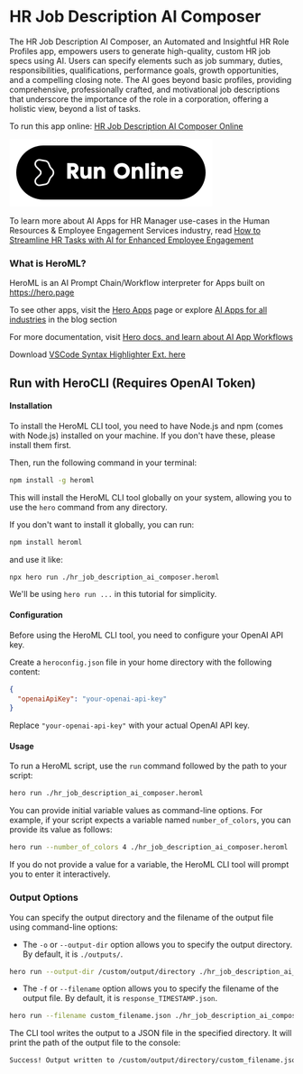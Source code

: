 # HR Job Description AI Composer

The HR Job Description AI Composer, an Automated and Insightful HR Role Profiles app, empowers users to generate high-quality, custom HR job specs using AI. Users can specify elements such as job summary, duties, responsibilities, qualifications, performance goals, growth opportunities, and a compelling closing note. The AI goes beyond basic profiles, providing comprehensive, professionally crafted, and motivational job descriptions that underscore the importance of the role in a corporation, offering a holistic view, beyond a list of tasks.

To run this app online: [HR Job Description AI Composer Online](https://hero.page/app/hr-job-description-ai-composer-automated-insightful-hr-role-profiles/wddkafFnf2vjRiEyS0rG)

[![Run HR Job Description AI Composer Online](/assets/run.svg)](https://hero.page/app/hr-job-description-ai-composer-automated-insightful-hr-role-profiles/wddkafFnf2vjRiEyS0rG)

To learn more about AI Apps for HR Manager use-cases in the Human Resources & Employee Engagement Services industry, read [How to Streamline HR Tasks with AI for Enhanced Employee Engagement](https://hero.page/blog/ai/human-resources-and-employee-engagement-services/how-to-streamline-hr-tasks-with-ai-for-enhanced-employee-engagement/170985)

### What is HeroML?
HeroML is an AI Prompt Chain/Workflow interpreter for Apps built on https://hero.page 

To see other apps, visit the [Hero Apps](https://hero.page/apps) page or explore [AI Apps for all industries](https://hero.page/blog) in the blog section

For more documentation, visit [Hero docs, and learn about AI App Workflows](https://hero.page/tutorials/introduction-to-heroml)

Download [VSCode Syntax Highlighter Ext. here](https://marketplace.visualstudio.com/items?itemName=hero-page.heroml)

## Run with HeroCLI (Requires OpenAI Token)

#### Installation

To install the HeroML CLI tool, you need to have Node.js and npm (comes with Node.js) installed on your machine. If you don't have these, please install them first. 

Then, run the following command in your terminal:

```bash
npm install -g heroml
```

This will install the HeroML CLI tool globally on your system, allowing you to use the `hero` command from any directory.

If you don't want to install it globally, you can run:

```bash
npm install heroml
```

and use it like:

```bash
npx hero run ./hr_job_description_ai_composer.heroml
```

We'll be using `hero run ...` in this tutorial for simplicity.

#### Configuration

Before using the HeroML CLI tool, you need to configure your OpenAI API key. 

Create a `heroconfig.json` file in your home directory with the following content:

```json
{
  "openaiApiKey": "your-openai-api-key"
}
```

Replace `"your-openai-api-key"` with your actual OpenAI API key.

#### Usage

To run a HeroML script, use the `run` command followed by the path to your script:

```bash
hero run ./hr_job_description_ai_composer.heroml
```

You can provide initial variable values as command-line options. For example, if your script expects a variable named `number_of_colors`, you can provide its value as follows:

```bash
hero run --number_of_colors 4 ./hr_job_description_ai_composer.heroml
```

If you do not provide a value for a variable, the HeroML CLI tool will prompt you to enter it interactively.

### Output Options

You can specify the output directory and the filename of the output file using command-line options:

- The `-o` or `--output-dir` option allows you to specify the output directory. By default, it is `./outputs/`.

```bash
hero run --output-dir /custom/output/directory ./hr_job_description_ai_composer.heroml
```

- The `-f` or `--filename` option allows you to specify the filename of the output file. By default, it is `response_TIMESTAMP.json`.

```bash
hero run --filename custom_filename.json ./hr_job_description_ai_composer.heroml
```

The CLI tool writes the output to a JSON file in the specified directory. It will print the path of the output file to the console:

```bash
Success! Output written to /custom/output/directory/custom_filename.json
```

